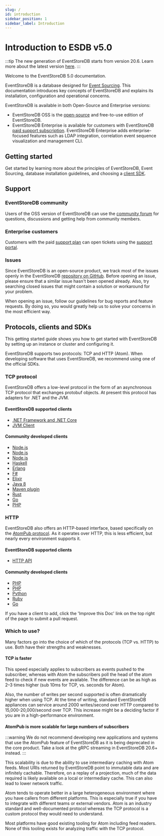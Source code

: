 ```yaml
---
slug: /
id: introduction
sidebar_position: 1
sidebar_label: Introduction
---
```


# Introduction to ESDB v5.0

:::tip
The new generation of EventStoreDB starts from version 20.6.
Learn more about the latest version [here](https://developers.eventstore.com/introduction).
:::

Welcome to the EventStoreDB 5.0 documentation.

EventStoreDB is a database designed for [Event Sourcing](https://eventstore.com/blog/what-is-event-sourcing/). This documentation introduces key concepts of EventStoreDB and explains its installation, configuration and operational concerns.

EventStoreDB is available in both Open-Source and Enterprise versions:

- EventStoreDB OSS is the [open-source](https://github.com/EventStore/EventStore) and free-to-use edition of EventStoreDB.
- EventStoreDB Enterprise is available for customers with EventStoreDB [paid support subscription](https://eventstore.com/support/). EventStoreDB Enterprise adds enterprise-focused features such as LDAP integration, correlation event sequence visualization and management CLI.

## Getting started

Get started by learning more about the principles of EventStoreDB, Event Sourcing, database installation guidelines, and choosing a [client SDK](#protocols-clients-and-sdks).

## Support

### EventStoreDB community

Users of the OSS version of EventStoreDB can use the [community forum](https://discuss.eventstore.com) for questions, discussions and getting help from community members.

### Enterprise customers

Customers with the paid [support plan](https://eventstore.com/support/) can open tickets using the [support portal](https://eventstore.freshdesk.com).

### Issues

Since EventStoreDB is an open-source product, we track most of the issues openly in the EventStoreDB [repository on GitHub](https://github.com/EventStore/EventStore). Before opening an issue, please ensure that a similar issue hasn't been opened already. Also, try searching closed issues that might contain a solution or workaround for your problem.

When opening an issue, follow our guidelines for bug reports and feature requests. By doing so, you would greatly help us to solve your concerns in the most efficient way.

## Protocols, clients and SDKs

This getting started guide shows you how to get started with EventStoreDB by setting up an instance or cluster and configuring it.

EventStoreDB supports two protocols: TCP and HTTP (Atom). When developing software that uses EventStoreDB, we recommend using one of the official SDKs.

### TCP protocol

EventStoreDB offers a low-level protocol in the form of an asynchronous TCP protocol that exchanges protobuf objects. At present this protocol has adapters for .NET and the JVM.

#### EventStoreDB supported clients

- [.NET Framework and .NET Core](http://www.nuget.org/packages/EventStore.Client)
- [JVM Client](https://github.com/EventStore/EventStore.JVM)

#### Community developed clients

- [Node.js](https://www.npmjs.com/package/event-store-client)
- [Node.js](https://www.npmjs.com/package/ges-client)
- [Node.js](https://github.com/nicdex/eventstore-node)
- [Haskell](https://github.com/YoEight/eventstore)
- [Erlang](https://github.com/anakryiko/erles)
- [F#](https://github.com/haf/EventStore.Client.FSharp)
- [Elixir](https://github.com/exponentially/extreme)
- [Java 8](https://github.com/msemys/esjc)
- [Maven plugin](https://github.com/fuinorg/event-store-maven-plugin)
- [Rust](https://github.com/YoEight/eventstore-rs)
- [Go](https://github.com/jdextraze/go-gesclient)
- [PHP](https://github.com/prooph/event-store-client/)

### HTTP

EventStoreDB also offers an HTTP-based interface, based specifically on the [AtomPub protocol](https://datatracker.ietf.org/doc/html/rfc5023). As it operates over HTTP, this is less efficient, but nearly every environment supports it.

#### EventStoreDB supported clients

- [HTTP API](/http-api)

#### Community developed clients

- [PHP](https://github.com/dbellettini/php-eventstore-client)
- [PHP](https://github.com/prooph/event-store-http-client/)
- [Python](https://github.com/madedotcom/atomicpuppy)
- [Ruby](https://github.com/arkency/http_eventstore)
- [Go](https://github.com/jetbasrawi/go.geteventstore)

If you have a client to add, click the 'Improve this Doc' link on the top right of the page to submit a pull request.

### Which to use?

Many factors go into the choice of which of the protocols (TCP vs. HTTP) to use. Both have their strengths and weaknesses.

#### TCP is faster

This speed especially applies to subscribers as events pushed to the subscriber, whereas with Atom the subscribers poll the head of the atom feed to check if new events are available. The difference can be as high as 2–3 times higher (sub 10ms for TCP, vs. seconds for Atom).

Also, the number of writes per second supported is often dramatically higher when using TCP. At the time of writing, standard EventStoreDB appliances can service around 2000 writes/second over HTTP compared to 15,000-20,000/second over TCP. This increase might be a deciding factor if you are in a high-performance environment.

#### AtomPub is more scalable for large numbers of subscribers

:::warning
We do not recommend developing new applications and systems that use the AtomPub feature of EventStoreDB as it is being deprecated in the core product. Take a look at the gRPC streaming in EventStoreDB 20.6+ instead.
:::

This scalability is due to the ability to use intermediary caching with Atom feeds. Most URIs returned by EventStoreDB point to immutable data and are infinitely cachable. Therefore, on a replay of a projection, much of the data required is likely available on a local or intermediary cache. This can also lead to lower network traffic.

Atom tends to operate better in a large heterogeneous environment where you have callers from different platforms. This is especially true if you have to integrate with different teams or external vendors. Atom is an industry standard and well-documented protocol whereas the TCP protocol is a custom protocol they would need to understand.

Most platforms have good existing tooling for Atom including feed readers. None of this tooling exists for analyzing traffic with the TCP protocol.
